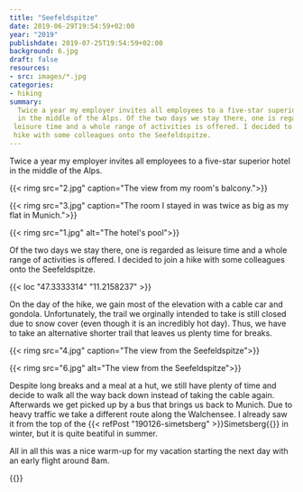 ```yaml
---
title: "Seefeldspitze"
date: 2019-06-29T19:54:59+02:00
year: "2019"
publishdate: 2019-07-25T19:54:59+02:00
background: 6.jpg
draft: false
resources:
- src: images/*.jpg
categories:
- hiking
summary:
  Twice a year my employer invites all employees to a five-star superior hotel
  in the middle of the Alps. Of the two days we stay there, one is regarded as
 leisure time and a whole range of activities is offered. I decided to join a
 hike with some colleagues onto the Seefeldspitze.
---
```


Twice a year my employer invites all employees to a five-star superior hotel in
the middle of the Alps.

{{< rimg src="2.jpg" caption="The view from my room's balcony.">}}

{{< rimg src="3.jpg" caption="The room I stayed in was twice as big as my flat in Munich.">}}

{{< rimg src="1.jpg" alt="The hotel's pool">}}

Of the two days we stay there, one is regarded as leisure time and a whole range
of activities is offered. I decided to join a hike with some colleagues onto the
Seefeldspitze.

{{< loc "47.3333314" "11.2158237" >}}

On the day of the hike, we gain most of the elevation with a cable car and
gondola. Unfortunately, the trail we orginally intended to take is still closed
due to snow cover (even though it is an incredibly hot day). Thus, we have to
take an alternative shorter trail that leaves us plenty time for breaks.

{{< rimg src="4.jpg" caption="The view from the Seefeldspitze">}}

{{< rimg src="6.jpg" alt="The view from the Seefeldspitze">}}

Despite long breaks and a meal at a hut, we still have plenty of time and decide
to walk all the way back down instead of taking the cable again. Afterwards we
get picked up by a bus that brings us back to Munich. Due to heavy traffic we
take a different route along the Walchensee. I already saw it from the top of
the {{< refPost "190126-simetsberg" >}}Simetsberg{{</refPost>}} in winter, but it is quite
beatiful in summer.

All in all this was a nice warm-up for my vacation starting the next day with an
early flight around 8am.

{{<nextday>}}
